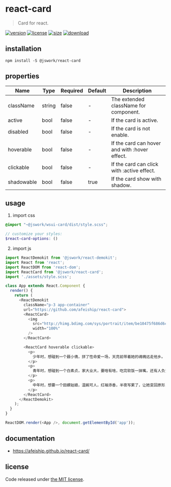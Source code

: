 # react-card
> Card for react.

[![version][version-image]][version-url]
[![license][license-image]][license-url]
[![size][size-image]][size-url]
[![download][download-image]][download-url]

## installation
```shell
npm install -S @jswork/react-card
```

## properties
| Name       | Type   | Required | Default | Description                                   |
| ---------- | ------ | -------- | ------- | --------------------------------------------- |
| className  | string | false    | -       | The extended className for component.         |
| active     | bool   | false    | -       | If the card is active.                        |
| disabled   | bool   | false    | -       | If the card is not enable.                    |
| hoverable  | bool   | false    | -       | If the card can hover and with :hover effect. |
| clickable  | bool   | false    | -       | If the card can click with :active effect.    |
| shadowable | bool   | false    | true    | If the card show with shadow.                 |


## usage
1. import css
  ```scss
  @import "~@jswork/wsui-card/dist/style.scss";

  // customize your styles:
  $react-card-options: ()
  ```
2. import js
  ```js
  import ReactDemokit from '@jswork/react-demokit';
  import React from 'react';
  import ReactDOM from 'react-dom';
  import ReactCard from '@jswork/react-card';
  import './assets/style.scss';

  class App extends React.Component {
    render() {
      return (
        <ReactDemokit
          className="p-3 app-container"
          url="https://github.com/afeiship/react-card">
          <ReactCard>
            <img
              src="http://himg.bdimg.com/sys/portrait/item/be10475f686d6c73db00.jpg"
              width="100%"
            />
          </ReactCard>

          <ReactCard hoverable clickable>
            <p>
              少年时，想碰到一个聂小倩，拼了性命爱一场，天亮前带着她的魂魄远走他乡。
            </p>
            <p>
              青年时，想碰到一个白素贞，家大业大，要啥有啥，吃完软饭一抹嘴，还有人负责把她关进雷峰塔。
            </p>
            <p>
              中年时，想要一个田螺姑娘，温婉可人，红袖添香，半夜写累了，让她变回原形，加干辣椒、花椒、姜、蒜片爆炒，淋入香油，起锅装盘。
            </p>
          </ReactCard>
        </ReactDemokit>
      );
    }
  }

  ReactDOM.render(<App />, document.getElementById('app'));

  ```

## documentation
- https://afeiship.github.io/react-card/


## license
Code released under [the MIT license](https://github.com/afeiship/react-card/blob/master/LICENSE.txt).

[version-image]: https://img.shields.io/npm/v/@jswork/react-card
[version-url]: https://npmjs.org/package/@jswork/react-card

[license-image]: https://img.shields.io/npm/l/@jswork/react-card
[license-url]: https://github.com/afeiship/react-card/blob/master/LICENSE.txt

[size-image]: https://img.shields.io/bundlephobia/minzip/@jswork/react-card
[size-url]: https://github.com/afeiship/react-card/blob/master/dist/react-card.min.js

[download-image]: https://img.shields.io/npm/dm/@jswork/react-card
[download-url]: https://www.npmjs.com/package/@jswork/react-card
